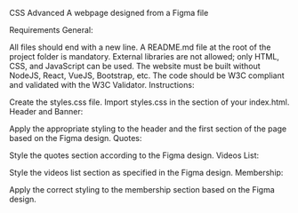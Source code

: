 CSS Advanced
A webpage designed from a Figma file

Requirements
General:

All files should end with a new line.
A README.md file at the root of the project folder is mandatory.
External libraries are not allowed; only HTML, CSS, and JavaScript can be used.
The website must be built without NodeJS, React, VueJS, Bootstrap, etc.
The code should be W3C compliant and validated with the W3C Validator.
Instructions:

Create the styles.css file.
Import styles.css in the <head> section of your index.html.
Header and Banner:

Apply the appropriate styling to the header and the first section of the page based on the Figma design.
Quotes:

Style the quotes section according to the Figma design.
Videos List:

Style the videos list section as specified in the Figma design.
Membership:

Apply the correct styling to the membership section based on the Figma design.
